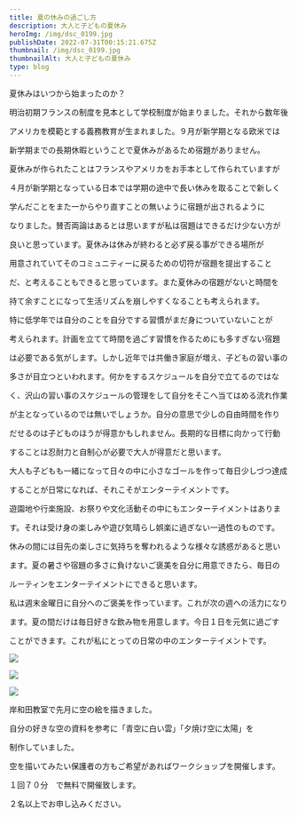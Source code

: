 ```yaml
---
title: 夏の休みの過ごし方
description: 大人と子どもの夏休み
heroImg: /img/dsc_0199.jpg
publishDate: 2022-07-31T00:15:21.675Z
thumbnail: /img/dsc_0199.jpg
thumbnailAlt: 大人と子どもの夏休み
type: blog
---
```

夏休みはいつから始まったのか？

明治初期フランスの制度を見本として学校制度が始まりました。それから数年後

アメリカを模範とする義務教育が生まれました。９月が新学期となる欧米では

新学期までの長期休暇ということで夏休みがあるため宿題がありません。

夏休みが作られたことはフランスやアメリカをお手本として作られていますが

４月が新学期となっている日本では学期の途中で長い休みを取ることで新しく

学んだことをまた一からやり直すことの無いように宿題が出されるように

なりました。賛否両論はあるとは思いますが私は宿題はできるだけ少ない方が

良いと思っています。夏休みは休みが終わると必ず戻る事ができる場所が

用意されていてそのコミュニティーに戻るための切符が宿題を提出すること

だ、と考えることもできると思っています。また夏休みの宿題がないと時間を

持て余すことになって生活リズムを崩しやすくなることも考えられます。

特に低学年では自分のことを自分でする習慣がまだ身についていないことが

考えられます。計画を立てて時間を過ごす習慣を作るためにも多すぎない宿題

は必要である気がします。しかし近年では共働き家庭が増え、子どもの習い事の

多さが目立つといわれます。何かをするスケジュールを自分で立てるのではな

く、沢山の習い事のスケジュールの管理をして自分をそこへ当てはめる流れ作業

が主となっているのでは無いでしょうか。自分の意思で少しの自由時間を作り

だせるのは子どものほうが得意かもしれません。長期的な目標に向かって行動

することは忍耐力と自制心が必要で大人が得意だと思います。

大人も子どもも一緒になって日々の中に小さなゴールを作って毎日少しづつ達成

することが日常になれば、それこそがエンターテイメントです。

遊園地や行楽施設、お祭りや文化活動その中にもエンターテイメントはありま

す。それは受け身の楽しみや遊び気晴らし娯楽に過ぎない一過性のものです。

休みの間には目先の楽しさに気持ちを奪われるような様々な誘惑があると思い

ます。夏の暑さや宿題の多さに負けないご褒美を自分に用意できたら、毎日の

ルーティンをエンターテイメントにできると思います。

私は週末金曜日に自分へのご褒美を作っています。これが次の週への活力になり

ます。夏の間だけは毎日好きな飲み物を用意します。今日１日を元気に過ごす

ことができます。これが私にとっての日常の中のエンターテイメントです。

![](/img/dsc_0152.jpg)

![](/img/dsc_0157.jpg)

![](/img/dsc_0155.jpg)

岸和田教室で先月に空の絵を描きました。

自分の好きな空の資料を参考に「青空に白い雲」「夕焼け空に太陽」を

制作していました。

空を描いてみたい保護者の方もご希望があればワークショップを開催します。

１回７０分　で無料で開催致します。

２名以上でお申し込みください。